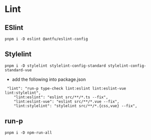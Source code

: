 # Lint

## ESlint

```
pnpm i -D eslint @antfu/eslint-config
```


## Stylelint

```
pnpm i -D stylelint stylelint-config-standard stylelint-config-standard-vue
```

- add the following into package.json
```
 "lint": "run-p type-check lint:eslint lint:eslint-vue lint:stylelint",
    "lint:eslint": "eslint src/**/*.ts --fix",
    "lint:eslint-vue": "eslint src/**/*.vue --fix",
    "lint:stylelint": "stylelint src/**/*.{css,vue} --fix",
```

## run-p

```
pnpm i -D npm-run-all
```